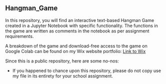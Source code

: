 ## Hangman_Game

In this repository, you will find an interactive text-based Hangman Game created in a Jupyter Notebook with specific functionality. The functions in the game are written as comments in the notebook as per assignment requirements.

A breakdown of the game and download-free access to the game on Google Colab can be found on my Wix website portfolio: [Link to Wix](https://kimberlytanyh.wixsite.com/portfolio)

Since this is a public repository, here are some no-nos:
- If you happened to chance upon this repository, please do not copy use my file in its entirety for your school assignment.


